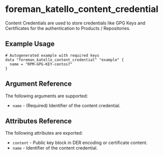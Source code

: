 
# foreman_katello_content_credential


Content Credentials are used to store credentials like GPG Keys and Certificates for the authentication to Products / Repositories.


## Example Usage

```
# Autogenerated example with required keys
data "foreman_katello_content_credential" "example" {
  name = "RPM-GPG-KEY-centos7"
}
```


## Argument Reference

The following arguments are supported:

- `name` - (Required) Identifier of the content credential.


## Attributes Reference

The following attributes are exported:

- `content` - Public key block in DER encoding or certificate content.
- `name` - Identifier of the content credential.

